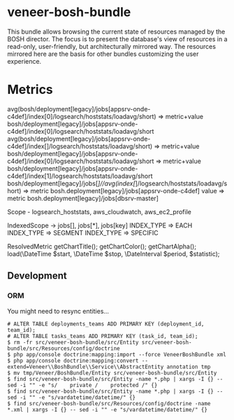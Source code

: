 # veneer-bosh-bundle

This bundle allows browsing the current state of resources managed by the BOSH director. The focus is to present the
database's view of resources in a read-only, user-friendly, but architecturally mirrored way. The resources mirrored
here are the basis for other bundles customizing the user experience.


# Metrics

avg(bosh/deployment[legacy]/jobs[appsrv-onde-c4def]/index[0]/logsearch/hoststats/loadavg/short)
    => metric+value bosh/deployment[legacy]/jobs[appsrv-onde-c4def]/index[0]/logsearch/hoststats/loadavg/short
avg(bosh/deployment[legacy]/jobs[appsrv-onde-c4def]/index[]/logsearch/hoststats/loadavg/short)
    => metric+value bosh/deployment[legacy]/jobs[appsrv-onde-c4def]/index[0]/logsearch/hoststats/loadavg/short
    => metric+value bosh/deployment[legacy]/jobs[appsrv-onde-c4def]/index[1]/logsearch/hoststats/loadavg/short
bosh/deployment[legacy]/jobs[*]//avg(index[*]/logsearch/hoststats/loadavg/short)
    => metric bosh.deployment[legacy]/jobs[appsrv-onde-c4def]
       value
    => metric bosh.deployment[legacy]/jobs[dbsrv-master]

Scope - logsearch_hoststats, aws_cloudwatch, aws_ec2_profile

IndexedScope -> jobs[], jobs[*], jobs[key]
  INDEX_TYPE => EACH
  INDEX_TYPE => SEGMENT
  INDEX_TYPE => SPECIFIC

ResolvedMetric
  getChartTitle();
  getChartColor();
  getChartAlpha();
  load(\DateTime $start, \DateTime $stop, \DateInterval $period, $statistic);


## Development

### ORM

You might need to resync entities...

    # ALTER TABLE deployments_teams ADD PRIMARY KEY (deployment_id, team_id);
    # ALTER TABLE tasks_teams ADD PRIMARY KEY (task_id, team_id);
    $ rm -fr src/veneer-bosh-bundle/src/Entity src/veneer-bosh-bundle/src/Resources/config/doctrine
    $ php app/console doctrine:mapping:import --force VeneerBoshBundle xml
    $ php app/console doctrine:mapping:convert --extend=Veneer\\BoshBundle\\Service\\AbstractEntity annotation tmp
    $ mv tmp/Veneer/BoshBundle/Entity src/veneer-bosh-bundle/src/Entity
    $ find src/veneer-bosh-bundle/src/Entity -name *.php | xargs -I {} -- sed -i "" -e "s/    private /    protected /" {}
    $ find src/veneer-bosh-bundle/src/Entity -name *.php | xargs -I {} -- sed -i "" -e "s/vardatetime/datetime/" {}
    $ find src/veneer-bosh-bundle/src/Resources/config/doctrine -name *.xml | xargs -I {} -- sed -i "" -e "s/vardatetime/datetime/" {}
